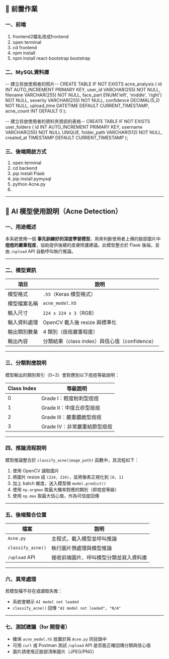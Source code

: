 ## 📌 前置作業
### 一、前端
1. frontend2檔名改成frontend
2. open terminal
3. cd frontend 
4. npm install
5. npm install react-bootstrap bootstrap



### 二、MySQL資料庫

-- 建立存放使用者的照片--
CREATE TABLE IF NOT EXISTS acne_analysis (
    id INT AUTO_INCREMENT PRIMARY KEY,
    user_id   VARCHAR(255) NOT NULL,
    filename  VARCHAR(255) NOT NULL,
    face_part ENUM('left', 'middle', 'right') NOT NULL,
    severity  VARCHAR(255) NOT NULL,
    confidence DECIMAL(5,2) NOT NULL,
    upload_time DATETIME DEFAULT CURRENT_TIMESTAMP,
    acne_count INT DEFAULT 0
);


-- 建立存放使用者的資料夾資訊的表格--
	CREATE TABLE IF NOT EXISTS user_folders (
	 id INT AUTO_INCREMENT PRIMARY KEY,
	 username VARCHAR(255) NOT NULL UNIQUE,
	 folder_path VARCHAR(512) NOT NULL,
	 created_at TIMESTAMP DEFAULT CURRENT_TIMESTAMP
);

### 三、後端開啟方式
1. open terminal
2. cd backend
3. pip install Flask
4. pip install pymysql
5. python Acne.py
5. 
---


## 📌 AI 模型使用說明（Acne Detection）

### 一、用途概述

本系統使用一個 **事先訓練好的深度學習模型**，用來判斷使用者上傳的臉部圖片中**痘痘的嚴重程度**，協助提供後續的皮膚照護建議。此模型整合於 Flask 後端，並由 `/upload` API 自動呼叫執行推論。

---

### 二、模型資訊

| 項目     | 說明                                |
| ------ | --------------------------------- |
| 模型格式   | `.h5`（Keras 模型格式）                 |
| 模型檔案名稱 | `acne_model.h5`                   |
| 輸入尺寸   | `224 x 224 x 3`（RGB）              |
| 輸入資料處理 | OpenCV 載入後 resize 與標準化            |
| 輸出類別數量 | 4 類別（痘痘嚴重程度）                      |
| 輸出內容   | 分類結果（class index）與信心值（confidence） |

---

### 三、分類對應說明

模型輸出的類別索引（0\~3）會對應到以下痘痘等級說明：

| Class Index | 等級說明               |
| ----------- | ------------------ |
| 0           | Grade I：輕度粉刺型痘痘    |
| 1           | Grade II：中度丘疹型痘痘   |
| 2           | Grade III：嚴重膿皰型痘痘  |
| 3           | Grade IV：非常嚴重結節型痘痘 |

---

### 四、推論流程說明

模型推論整合於 `classify_acne(image_path)` 函數中，其流程如下：

1. 使用 OpenCV 讀取圖片
2. 將圖片 resize 成 `(224, 224)`，並將像素正規化到 `[0, 1]`
3. 加上 batch 維度，送入模型做 `model.predict()`
4. 使用 `np.argmax` 取最大機率對應的類別（即痘痘等級）
5. 使用 `np.max` 取最大信心值，作為可信度回傳

---

### 五、後端整合位置

| 檔案                | 說明                  |
| ----------------- | ------------------- |
| `Acne.py`          | 主程式，載入模型並呼叫推論       |
| `classify_acne()` | 執行圖片預處理與模型推論        |
| `/upload` API     | 接收前端圖片、呼叫模型分類並寫入資料庫 |

---

### 六、異常處理

若模型檔不存在或讀取失敗：

* 系統會顯示 `AI model not loaded`
* `classify_acne()` 回傳 `"AI model not loaded", "N/A"`

---

### 七、測試建議（for 開發者）

* 確保 `acne_model.h5` 放置於與 `Acne.py` 同目錄中
* 可用 `curl` 或 Postman 測試 `/upload` API 是否能正確回傳分類與信心值
* 圖片請使用正臉部清晰圖片（JPEG/PNG）
